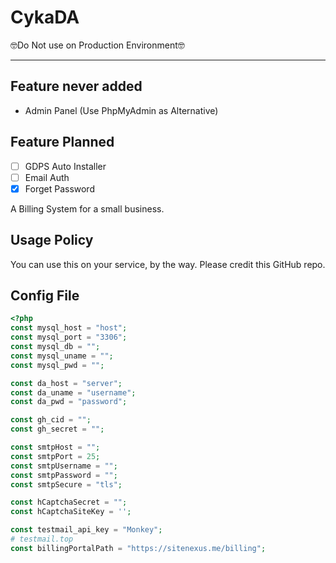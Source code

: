 
# CykaDA
🤓Do Not use on Production Environment🤓
<hr>

## Feature never added

- Admin Panel (Use PhpMyAdmin as Alternative)

## Feature Planned

- [ ] GDPS Auto Installer
- [ ] Email Auth
- [x] Forget Password

A Billing System for a small business.
## Usage Policy
You can use this on your service, by the way. Please credit this GitHub repo.
## Config File
```php
<?php
const mysql_host = "host";
const mysql_port = "3306";
const mysql_db = "";
const mysql_uname = "";
const mysql_pwd = "";

const da_host = "server";
const da_uname = "username";
const da_pwd = "password";

const gh_cid = "";
const gh_secret = "";

const smtpHost = "";
const smtpPort = 25;
const smtpUsername = "";
const smtpPassword = "";
const smtpSecure = "tls";

const hCaptchaSecret = "";
const hCaptchaSiteKey = '';

const testmail_api_key = "Monkey";
# testmail.top
const billingPortalPath = "https://sitenexus.me/billing";
```
